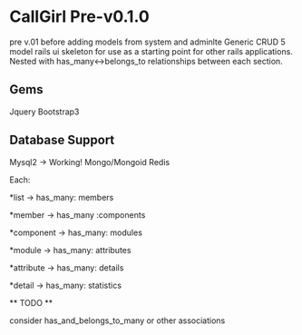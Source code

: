 # CallGirl Pre-v0.1.0
pre v.01 before adding models from system and adminlte
Generic CRUD 5 model rails ui skeleton for use as a starting point for other rails applications. Nested with has_many&lt;->belongs_to relationships between each section. 

## Gems
Jquery
Bootstrap3

## Database Support
Mysql2 -> Working!
Mongo/Mongoid
Redis

Each:

*list -> has_many: members

*member -> has_many :components

*component -> has_many: modules

*module -> has_many: attributes 

*attribute -> has_many: details

*detail -> has_many: statistics
 
 ** TODO **
 
 consider has_and_belongs_to_many or other associations
 
